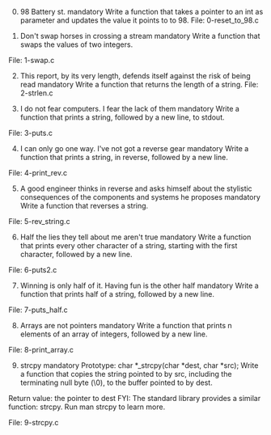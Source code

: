 0. 98 Battery st. mandatory
Write a function that takes a pointer to an int as parameter and updates the
value it points to to 98.
File: 0-reset_to_98.c

1. Don't swap horses in crossing a stream mandatory
Write a function that swaps the values of two integers.

File: 1-swap.c

2. This report, by its very length, defends itself against the risk of being
read mandatory
Write a function that returns the length of a string.
File: 2-strlen.c

3. I do not fear computers. I fear the lack of them mandatory
Write a function that prints a string, followed by a new line, to stdout.

File: 3-puts.c

4. I can only go one way. I've not got a reverse gear mandatory
Write a function that prints a string, in reverse, followed by a new line.

File: 4-print_rev.c

5. A good engineer thinks in reverse and asks himself about the stylistic
consequences of the components and systems he proposes mandatory
Write a function that reverses a string.

File: 5-rev_string.c

6. Half the lies they tell about me aren't true mandatory
Write a function that prints every other character of a string, starting 
with the first character, followed by a new line.

File: 6-puts2.c

7. Winning is only half of it. Having fun is the other half mandatory
Write a function that prints half of a string, followed by a new line.

File: 7-puts_half.c

8. Arrays are not pointers mandatory
Write a function that prints n elements of an array of integers,
 followed by a new line.

File: 8-print_array.c

9. strcpy mandatory
Prototype: char *_strcpy(char *dest, char *src);
Write a function that copies the string pointed to by src, including the terminating null byte (\0), to the buffer pointed to by dest.

Return value: the pointer to dest
FYI: The standard library provides a similar function: strcpy. Run man strcpy to learn more.

File: 9-strcpy.c
